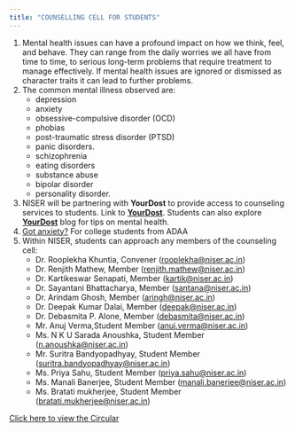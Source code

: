 ```yaml
---
title: "COUNSELLING CELL FOR STUDENTS"
---
```

1. Mental health issues can have a profound impact on how we think, feel, and behave. They can range from the daily worries we all have from time to time, to serious long-term problems that require treatment to manage effectively. If mental health issues are ignored or dismissed as character traits it can lead to further problems.
2. The common mental illness observed are:
    * depression
    * anxiety
    * obsessive-compulsive disorder (OCD)
    * phobias
    * post-traumatic stress disorder (PTSD)
    * panic disorders.
    * schizophrenia
    * eating disorders
    * substance abuse
    * bipolar disorder
    * personality disorder.
3. NISER will be partnering with **YourDost** to provide access to counseling services to students. Link to **[YourDost](https://yourdost.com)**. Students can also explore **[YourDost](http://yourdost.com/blog/)** blog for tips on mental health.
4. [Got anxiety?](https://adaa.org/sites/default/files/GotAnxiety-2014.pdf) For college students from ADAA
5. Within NISER, students can approach any members of the counseling cell:
    * Dr. Rooplekha Khuntia, Convener (rooplekha@niser.ac.in)
    * Dr. Renjith Mathew, Member (renjith.mathew@niser.ac.in)
    * Dr. Kartikeswar Senapati, Member (kartik@niser.ac.in)
    * Dr. Sayantani Bhattacharya, Member (santana@niser.ac.in)
    * Dr. Arindam Ghosh, Member (aringh@niser.ac.in)
    * Dr. Deepak Kumar Dalai, Member (deepak@niser.ac.in)
    * Dr. Debasmita P. Alone, Member (debasmita@niser.ac.in)
    * Mr. Anuj Verma,Student Member (anuj.verma@niser.ac.in)
    * Ms. N K U Sarada Anoushka, Student Member (n.anoushka@niser.ac.in)
    * Mr. Suritra Bandyopadhyay, Student Member (suritra.bandyopadhyay@niser.ac.in)
    * Ms. Priya Sahu, Student Member (priya.sahu@niser.ac.in)
    * Ms. Manali Banerjee, Student Member (manali.banerjee@niser.ac.in)
    * Ms. Bratati mukherjee, Student Member (bratati.mukherjee@niser.ac.in)

[Click here to view the Circular](https://www.niser.ac.in/docs/2020/Students_Counselling_Cell_2020.pdf)